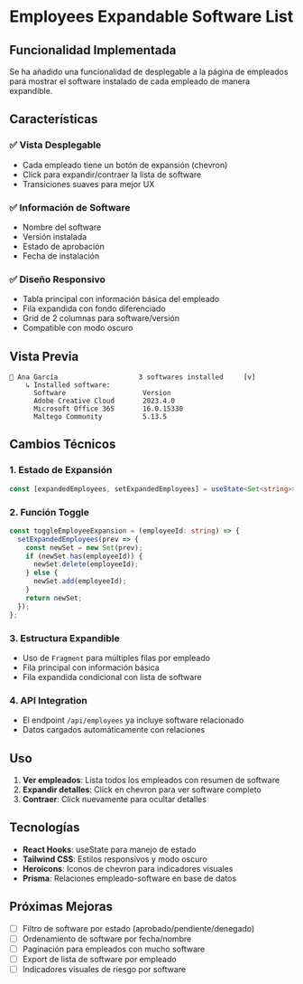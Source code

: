 # Employees Expandable Software List

## Funcionalidad Implementada

Se ha añadido una funcionalidad de desplegable a la página de empleados para mostrar el software instalado de cada empleado de manera expandible.

## Características

### ✅ **Vista Desplegable**
- Cada empleado tiene un botón de expansión (chevron)
- Click para expandir/contraer la lista de software
- Transiciones suaves para mejor UX

### ✅ **Información de Software**
- Nombre del software
- Versión instalada  
- Estado de aprobación
- Fecha de instalación

### ✅ **Diseño Responsivo**
- Tabla principal con información básica del empleado
- Fila expandida con fondo diferenciado
- Grid de 2 columnas para software/versión
- Compatible con modo oscuro

## Vista Previa

```
👤 Ana García                    3 softwares installed     [v] 
    ↳ Installed software:
      Software                   Version
      Adobe Creative Cloud       2023.4.0
      Microsoft Office 365       16.0.15330
      Maltego Community          5.13.5
```

## Cambios Técnicos

### 1. **Estado de Expansión**
```typescript
const [expandedEmployees, setExpandedEmployees] = useState<Set<string>>(new Set());
```

### 2. **Función Toggle**
```typescript
const toggleEmployeeExpansion = (employeeId: string) => {
  setExpandedEmployees(prev => {
    const newSet = new Set(prev);
    if (newSet.has(employeeId)) {
      newSet.delete(employeeId);
    } else {
      newSet.add(employeeId);
    }
    return newSet;
  });
};
```

### 3. **Estructura Expandible**
- Uso de `Fragment` para múltiples filas por empleado
- Fila principal con información básica
- Fila expandida condicional con lista de software

### 4. **API Integration**
- El endpoint `/api/employees` ya incluye software relacionado
- Datos cargados automáticamente con relaciones

## Uso

1. **Ver empleados**: Lista todos los empleados con resumen de software
2. **Expandir detalles**: Click en chevron para ver software completo
3. **Contraer**: Click nuevamente para ocultar detalles

## Tecnologías

- **React Hooks**: useState para manejo de estado
- **Tailwind CSS**: Estilos responsivos y modo oscuro
- **Heroicons**: Iconos de chevron para indicadores visuales
- **Prisma**: Relaciones empleado-software en base de datos

## Próximas Mejoras

- [ ] Filtro de software por estado (aprobado/pendiente/denegado)
- [ ] Ordenamiento de software por fecha/nombre
- [ ] Paginación para empleados con mucho software
- [ ] Export de lista de software por empleado
- [ ] Indicadores visuales de riesgo por software 
